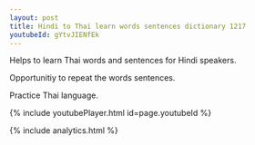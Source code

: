 ```yaml
---
layout: post
title: Hindi to Thai learn words sentences dictionary 1217 
youtubeId: gYtvJIENfEk
---
```

 
 
Helps to learn Thai words and sentences for Hindi speakers.

Opportunitiy to repeat the words sentences. 

Practice Thai language. 
 
{% include youtubePlayer.html id=page.youtubeId %}
 
 
{% include analytics.html %}